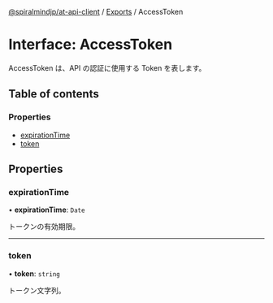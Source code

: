 [@spiralmindjp/at-api-client](../README.md) / [Exports](../modules.md) / AccessToken

# Interface: AccessToken

AccessToken は、API の認証に使用する Token を表します。

## Table of contents

### Properties

- [expirationTime](AccessToken.md#expirationtime)
- [token](AccessToken.md#token)

## Properties

### expirationTime

• **expirationTime**: `Date`

トークンの有効期限。

___

### token

• **token**: `string`

トークン文字列。
